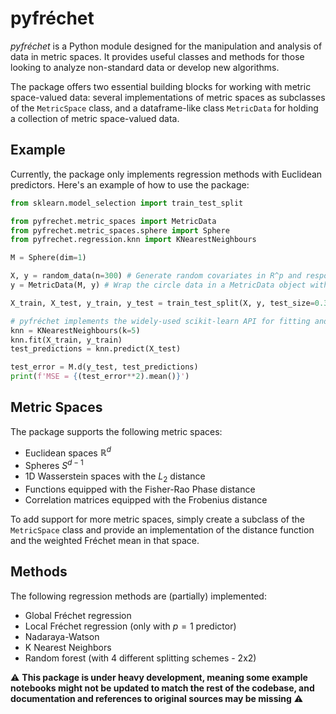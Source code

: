 # pyfréchet

*pyfréchet* is a Python module designed for the manipulation and analysis of data in metric spaces. It provides useful classes and methods for those looking to analyze non-standard data or develop new algorithms.

The package offers two essential building blocks for working with metric space-valued data: several implementations of metric spaces as subclasses of the `MetricSpace` class, and a dataframe-like class `MetricData` for holding a collection of metric space-valued data.

## Example

Currently, the package only implements regression methods with Euclidean predictors. Here's an example of how to use the package:

```python
from sklearn.model_selection import train_test_split

from pyfrechet.metric_spaces import MetricData
from pyfrechet.metric_spaces.sphere import Sphere
from pyfrechet.regression.knn import KNearestNeighbours

M = Sphere(dim=1)

X, y = random_data(n=300) # Generate random covariates in R^p and responses on the unit circle S^1
y = MetricData(M, y) # Wrap the circle data in a MetricData object with the corresponding metric

X_train, X_test, y_train, y_test = train_test_split(X, y, test_size=0.33, random_state=42) # The MetricData class is implemented with compatibility in mind, allowing interaction with libraries from the Python ecosystem

# pyfréchet implements the widely-used scikit-learn API for fitting and evaluating models
knn = KNearestNeighbours(k=5)
knn.fit(X_train, y_train)
test_predictions = knn.predict(X_test)

test_error = M.d(y_test, test_predictions)
print(f'MSE = {(test_error**2).mean()}')
```

## Metric Spaces
The package supports the following metric spaces:
- Euclidean spaces $\mathbb{R}^d$
- Spheres $S^{d-1}$
- 1D Wasserstein spaces with the $L_2$ distance
- Functions equipped with the Fisher-Rao Phase distance
- Correlation matrices equipped with the Frobenius distance

To add support for more metric spaces, simply create a subclass of the `MetricSpace` class and provide an implementation of the distance function and the weighted Fréchet mean in that space.

## Methods
The following regression methods are (partially) implemented:
- Global Fréchet regression
- Local Fréchet regression (only with $p=1$ predictor)
- Nadaraya-Watson 
- K Nearest Neighbors
- Random forest (with 4 different splitting schemes - 2x2)

⚠️ **This package is under heavy development, meaning some example notebooks might not be updated to match the rest of the codebase, and documentation and references to original sources may be missing** ⚠️
